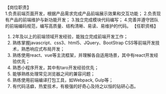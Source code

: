 【岗位职责】   
1.负责前端页面开发，根据产品需求完成产品前端展示效果和交互功能；
2.负责现有产品的前端维护与新功能开发；
3.独立完成模块代码编写；
4.完善并遵守团队的前端编码规范，编写高质量、结构清晰、易读、易维护的代码。
【任职资格】

1. 2年及以上的前端领域开发经验，能独立完成前端开发工作；
2. 熟练掌握javascript、css3、html5、JQuery、BootStrap CSS等前端开发技术，熟悉响应式布局开发；
3. 熟练使用react、vue等主流框架，并理解各自适用场景，其中有react开发经验优先；
4. 熟悉小程序开发，其中有taro开发经验优先；
5. 能够熟练处理常见浏览器之间的兼容问题；
6. 熟练使用前端编译打包工具，如Webpack, Gulp等；
7. 有代码洁癖，热爱技术，有极强的好奇心及持之以恒的钻研心态。